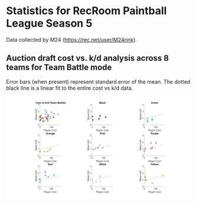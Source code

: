 # Statistics for RecRoom Paintball League Season 5

Data collected by M24 (https://rec.net/user/M24rink).

## Auction draft cost vs. k/d analysis across 8 teams for Team Battle mode 

Error bars (when present) represent standard error of the mean. The dotted black line is a linear fit to the entire cost vs k/d data.

![Cost vs k/d](https://github.com/DebrajGhose/RecRoomPaintball/blob/master/Season%205/CostvsKD.svg)


